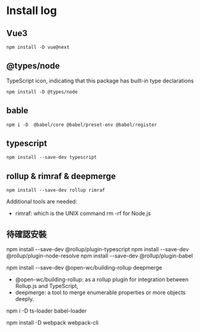 # Install log

## Vue3
```
npm install -D vue@next 
```
## @types/node
TypeScript icon, indicating that this package has built-in type declarations
```
npm install -D @types/node
```
## bable
```
npm i -D  @babel/core @babel/preset-env @babel/register 
```
## typescript 
```
npm install --save-dev typescript
```
## rollup & rimraf & deepmerge
```
npm install --save-dev rollup rimraf 
```
Additional tools are needed:
- rimraf: which is the UNIX command rm -rf for Node.js


## 待確認安裝

npm install --save-dev @rollup/plugin-typescript 
npm install --save-dev @rollup/plugin-node-resolve 
npm install --save-dev @rollup/plugin-babel 

npm install --save-dev @open-wc/building-rollup deepmerge
- @open-wc/building-rollup: as a rollup plugin for integration between Rollup.js and TypeScript,
- deepmerge: a tool to merge enumerable properties or more objects deeply.

npm i -D ts-loader babel-loader







npm install -D webpack webpack-cli